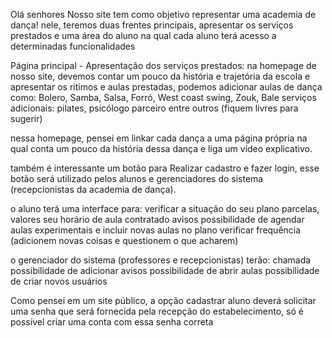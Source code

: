 Olá senhores
Nosso site tem como objetivo representar uma academia de dança!
nele, teremos duas frentes principais, apresentar os serviços prestados e uma área do aluno na qual cada aluno terá acesso a determinadas funcionalidades

Página principal - Apresentação dos serviços prestados:
na homepage de nosso site, devemos contar um pouco da história e trajetória da escola e apresentar os ritimos e aulas prestadas, podemos adicionar aulas de dança como: Bolero, Samba, Salsa, Forró, West coast swing, Zouk, Bale
serviços adicionais: pilates, psicólogo parceiro entre outros (fiquem livres para sugerir)

nessa homepage, pensei em linkar cada dança a uma página própria na qual conta um pouco da história dessa dança e liga um vídeo explicativo.

também é interessante um botão para Realizar cadastro e fazer login, esse botão será utilizado pelos alunos e gerenciadores do sistema (recepcionistas da academia de dança).

o aluno terá uma interface para: 
verificar a situação do seu plano
parcelas, valores
seu horário de aula contratado
avisos
possibilidade de agendar aulas experimentais e incluir novas aulas no plano
verificar frequência
(adicionem novas coisas e questionem o que acharem)

o gerenciador do sistema (professores e recepcionistas) terão:
chamada
possibilidade de adicionar avisos
possibilidade de abrir aulas
possibilidade de criar novos usuários


Como pensei em um site público, a opção cadastrar aluno deverá solicitar uma senha que será fornecida pela recepção do estabelecimento, só é possível criar uma conta com essa senha correta


